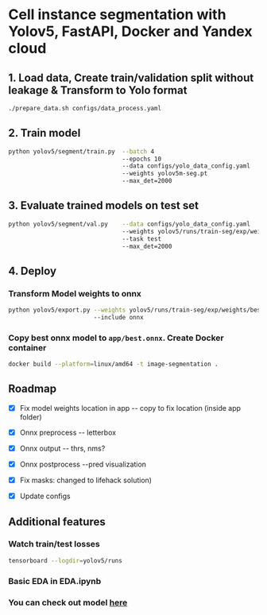 # Cell instance segmentation with Yolov5, FastAPI, Docker and Yandex cloud

## 1. Load data, Create train/validation split without leakage & Transform to Yolo format

```bash
./prepare_data.sh configs/data_process.yaml
```

## 2. Train model

```bash
python yolov5/segment/train.py  --batch 4
                                --epochs 10
                                --data configs/yolo_data_config.yaml
                                --weights yolov5m-seg.pt
                                --max_det=2000
```

## 3. Evaluate trained models on test set

```bash
python yolov5/segment/val.py    --data configs/yolo_data_config.yaml
                                --weights yolov5/runs/train-seg/exp/weights/best.pt
                                --task test
                                --max_det=2000
```

## 4. Deploy

### Transform Model weights to onnx

```bash
python yolov5/export.py --weights yolov5/runs/train-seg/exp/weights/best.pt
                        --include onnx
```

### Copy best onnx model to `app/best.onnx`. Create Docker container

```bash
docker build --platform=linux/amd64 -t image-segmentation .
```

<!-- ROADMAP -->
## Roadmap

* [x] Fix model weights location in app -- copy to fix location (inside app folder)

* [x] Onnx preprocess -- letterbox

* [x] Onnx output -- thrs, nms?

* [x] Onnx postprocess --pred visualization

* [x] Fix masks: changed to lifehack solution)

* [x] Update configs

## Additional features

### Watch train/test losses

```bash
tensorboard --logdir=yolov5/runs
```

### Basic EDA in EDA.ipynb

### You can check out model [here](https://bba2fr9fv1d6in16jt7b.containers.yandexcloud.net/docs)
